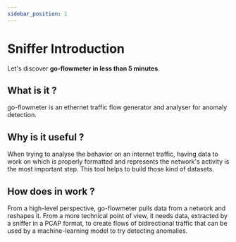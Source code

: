 ```yaml
---
sidebar_position: 1
---
```


# Sniffer Introduction

Let's discover **go-flowmeter in less than 5 minutes**.

## What is it ?

go-flowmeter is an ethernet traffic flow generator and analyser for anomaly detection.

## Why is it useful ?

When trying to analyse the behavior on an internet traffic, having data to work on which is properly formatted and
represents the network's activity is the most important step.
This tool helps to build those kind of datasets.

## How does in work ?

From a high-level perspective, go-flowmeter pulls data from a network and reshapes it.
From a more technical point of view, it needs data, extracted by a sniffer in a PCAP format, to create flows of
bidirectional traffic that can be used by a machine-learning model to try detecting anomalies.